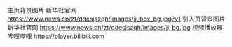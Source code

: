 主页背景图片 新华社官网
<https://www.news.cn/zt/ddesjszqh/images/jj_box_bg.jpg?v1> 
引入页背景图片 新华社官网
<https://www.news.cn/zt/ddesjszqh/images/jj_bg.jpg> 
视频播放器 哔哩哔哩
<https://player.bilibili.com> 